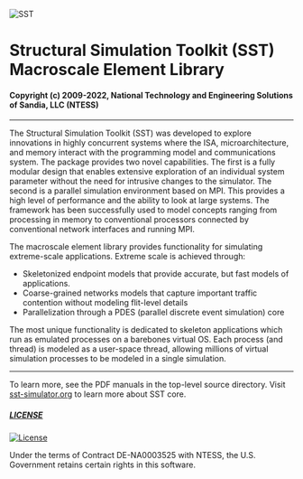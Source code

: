 ![SST](http://sst-simulator.org/img/sst-logo-small.png)

# Structural Simulation Toolkit (SST) Macroscale Element Library

#### Copyright (c) 2009-2022, National Technology and Engineering Solutions of Sandia, LLC (NTESS)

---

The Structural Simulation Toolkit (SST) was developed to explore innovations in highly concurrent systems where the ISA, microarchitecture, and memory interact with the programming model and communications system. The package provides two novel capabilities. The first is a fully modular design that enables extensive exploration of an individual system parameter without the need for intrusive changes to the simulator. The second is a parallel simulation environment based on MPI. This provides a high level of performance and the ability to look at large systems. The framework has been successfully used to model concepts ranging from processing in memory to conventional processors connected by conventional network interfaces and running MPI.

The macroscale element library provides functionality for simulating extreme-scale applications.  Extreme scale is achieved through: 

* Skeletonized endpoint models that provide accurate, but fast models of applications.
* Coarse-grained networks models that capture important traffic contention without modeling flit-level details
* Parallelization through a PDES (parallel discrete event simulation) core

The most unique functionality is dedicated to skeleton applications which run as emulated processes on a barebones virtual OS.  Each process (and thread) is modeled as a user-space thread, allowing millions of virtual simulation processes to be modeled in a single simulation.

---

To learn more, see the PDF manuals in the top-level source directory. 
Visit [sst-simulator.org](http://sst-simulator.org) to learn more about SST core.

##### [LICENSE](https://github.com/sstsimulator/sst-core/blob/devel/LICENSE.md)

[![License](https://img.shields.io/badge/License-BSD%203--Clause-blue.svg)](https://opensource.org/licenses/BSD-3-Clause)

Under the terms of Contract DE-NA0003525 with NTESS, 
the U.S. Government retains certain rights in this software.

